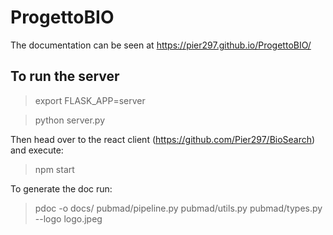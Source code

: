 # ProgettoBIO

The documentation can be seen at https://pier297.github.io/ProgettoBIO/

## To run the server

> export FLASK_APP=server

> python server.py

Then head over to the react client (https://github.com/Pier297/BioSearch)
and execute:

> npm start

To generate the doc run:

> pdoc -o docs/ pubmad/pipeline.py pubmad/utils.py pubmad/types.py --logo logo.jpeg